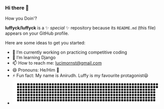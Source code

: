 ### Hi there 👋 
How you Doin'?


**luffyck/luffyck** is a ✨ _special_ ✨ repository because its `README.md` (this file) appears on your GitHub profile.

Here are some ideas to get you started:

- 🔭 I’m currently working on practicing competitive coding
- 🌱 I’m learning Django
- 📫 How to reach me: lucimornst@gmail.com
- 😄 Pronouns: He/Him 👦
- ⚡ Fun fact: My name is Anirudh. Luffy is my favourite protagonist😃
- ![gitartwork](https://github.com/luffyck/luffyck/blob/main/gitartwork.svg)
